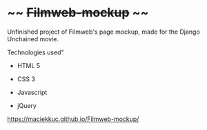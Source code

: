 # ~~ ~~Filmweb-mockup~~ ~~

Unfinished project of Filmweb's page mockup, made for the Django Unchained movie.

Technologies used"

* HTML 5

* CSS 3

* Javascript

* jQuery

 
https://maciekkuc.github.io/Filmweb-mockup/
